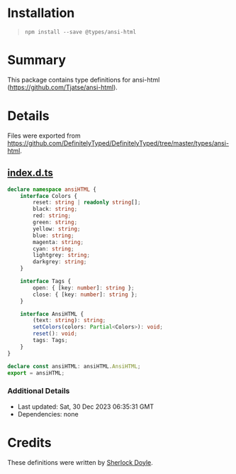 # Installation
> `npm install --save @types/ansi-html`

# Summary
This package contains type definitions for ansi-html (https://github.com/Tjatse/ansi-html).

# Details
Files were exported from https://github.com/DefinitelyTyped/DefinitelyTyped/tree/master/types/ansi-html.
## [index.d.ts](https://github.com/DefinitelyTyped/DefinitelyTyped/tree/master/types/ansi-html/index.d.ts)
````ts
declare namespace ansiHTML {
    interface Colors {
        reset: string | readonly string[];
        black: string;
        red: string;
        green: string;
        yellow: string;
        blue: string;
        magenta: string;
        cyan: string;
        lightgrey: string;
        darkgrey: string;
    }

    interface Tags {
        open: { [key: number]: string };
        close: { [key: number]: string };
    }

    interface AnsiHTML {
        (text: string): string;
        setColors(colors: Partial<Colors>): void;
        reset(): void;
        tags: Tags;
    }
}

declare const ansiHTML: ansiHTML.AnsiHTML;
export = ansiHTML;

````

### Additional Details
 * Last updated: Sat, 30 Dec 2023 06:35:31 GMT
 * Dependencies: none

# Credits
These definitions were written by [Sherlock Doyle](https://github.com/sherlockdoyle).

